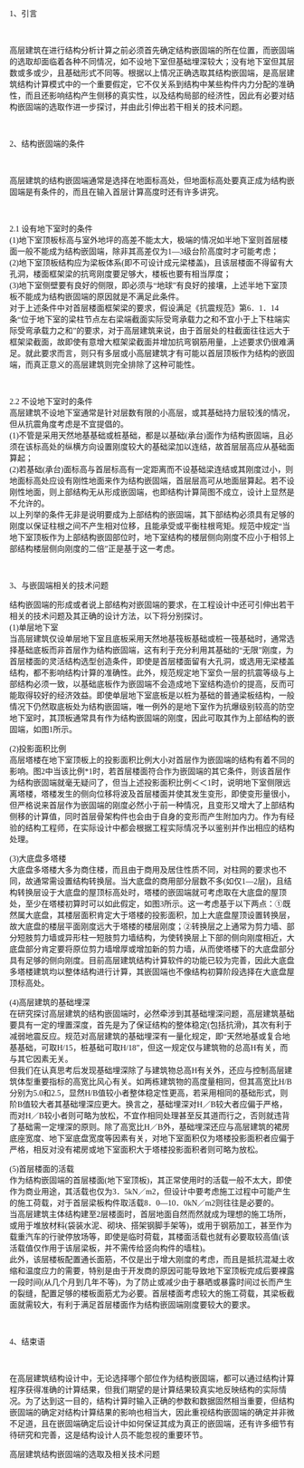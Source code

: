 <P><FONT face=Verdana>1、引言 </FONT></P>
<P><FONT face=Verdana></FONT>&nbsp;</P>
<P><FONT face=Verdana>高层建筑在进行结构分析计算之前必须首先确定结构嵌固端的所在位置，而嵌固端的选取却面临着各种不同情况，如不设地下室但基础埋深较大；没有地下室但其层数或多或少，且基础形式不同等。根据以上情况正确选取其结构嵌固端，是高层建筑结构计算模式中的一个重要假定，它不仅关系到结构中某些构件内力分配的准确性，而且还影响结构产生侧移的真实性，以及结构局部的经济性，因此有必要对结构嵌固端的选取作进一步探讨，并由此引伸出若干相关的技术问题。 </FONT></P>
<P><FONT face=Verdana></FONT>&nbsp;</P>
<P><FONT face=Verdana>2、结构嵌固端的条件 </FONT></P>
<P><FONT face=Verdana></FONT>&nbsp;</P>
<P><FONT face=Verdana>高层建筑的结构嵌固端通常是选择在地面标高处，但地面标高处要真正成为结构嵌固端是有条件的，而且在输入首层计算高度时还有许多讲究。 </FONT></P>
<P><FONT face=Verdana></FONT>&nbsp;</P>
<P><FONT face=Verdana>2.1 设有地下室时的条件 <BR>(1)地下室顶板标高与室外地坪的高差不能太大，极端的情况如半地下室则首层楼面一般不能成为结构嵌固端，除非其高差仅为1—3级台阶高度时才可能考虑； <BR>(2)地下室顶板结构应为梁板体系(即不可设计成元梁楼盖)，且该层楼面不得留有大孔洞，楼面框架梁的抗弯刚度要足够大，楼板也要有相当厚度； <BR>(3)地下室侧壁要有良好的侧限，即必须与“地球”有良好的接壤，上述半地下室顶板不能成为结构嵌固端的原因就是不满足此条件。 <BR>对于上述条件中对首层楼面框架梁的要求，假设满足《抗震规范》第6．1．14条“位于地下室的梁柱节点左右梁端截面实际受弯承载力之和不宜小于上下柱端实际受弯承载力之和”的要求，对于高层建筑来说，由于首层处的柱截面往往远大于框架梁截面，故即使有意增大框架梁截面并增加抗弯钢筋用量，上述要求仍很难满足。就此要求而言，则只有多层或小高层建筑才有可能以首层顶板作为结构的嵌固端，而真正意义的高层建筑则完全排除了这种可能性。 </FONT></P>
<P><FONT face=Verdana></FONT>&nbsp;</P>
<P><FONT face=Verdana>2.2 不设地下室时的条件 <BR>高层建筑不设地下室通常是针对层数有限的小高层，或其基础持力层较浅的情况，但从抗震角度考虑是不宜提倡的。 <BR>(1)不管是采用天然地基基础或桩基础，都是以基础(承台)面作为结构嵌固端，且必须在该标高处的纵横方向设置刚度较大的基础梁加以连结，故首层层高应从基础面算起； <BR>(2)若基础(承台)面标高与首层标高有一定距离而不设基础梁连结或其刚度过小，则地面标高处应设有刚性地面来作为结构嵌固端，首层层高可从地面层算起。若不设刚性地面，则上部结构无从形成嵌固端，也即结构计算简图不成立，设计上显然是不允许的。 <BR>以上列举的条件无非是说明要成为上部结构的嵌固端，其下部结构必须具有足够的刚度以保证柱根之间不产生相对位移，且能承受或平衡柱根弯矩。规范中规定“当地下室顶板作为上部结构嵌固部位时，地下室结构的楼层侧向刚度不应小于相邻上部结构楼层侧向刚度的二倍”正是基于这一考虑。 </FONT></P>
<P><FONT face=Verdana></FONT>&nbsp;</P>
<P><FONT face=Verdana>3、与嵌固端相关的技术问题 </FONT></P>
<P><FONT face=Verdana>结构嵌固端的形成或者说上部结构对嵌固端的要求，在工程设计中还可引伸出若干相关的技术问题及其正确的设计方法，以下将分别探讨。 <BR>(1)单层地下室 <BR>当高层建筑仅设单层地下室且底板采用天然地基筏板基础或桩一筏基础时，通常选择基础底板而非首层作为结构嵌固端，这有利于充分利用其基础的“无限”刚度，为首层楼面的灵活结构选型创造条件，即使是首层楼面留有大孔洞，或选用无梁楼盖结构，都不影响结构计算的准确性。此外，规范规定地下室负一层的抗震等级与上部结构必须一致，以基础底板作为嵌固端不会造成地下室结构造价的提高，反而可能取得较好的经济效益。即使单层地下室底板是以桩为基础的普通梁板结构，一般情况下仍然取底板处为结构嵌固端，唯一例外的是地下室作为抗爆级别较高的防空地下室时，其顶板通常具有作为结构嵌固端的刚度，因此可取其作为上部结构的嵌固端，如图1所示。 </FONT></P>
<P><FONT face=Verdana>(2)投影面积比例 <BR>高层塔楼在地下室顶板上的投影面积比例大小对首层作为嵌固端的结构有着不同的影响。图2中当该比例*1时，若首层楼面符合作为嵌固端的其它条件，则该首层作为结构嵌固端就毫无疑问了，但当上述投影面积比例＜＜1时，说明地下室侧限远离塔楼，塔楼发生的侧向位移将波及首层楼面并使其发生变形，即使变形量很小，但严格说来首层作为嵌固端的刚度必然小于前一种情况，且变形又增大了上部结构侧移的计算值，同时首层骨架构件也会由于自身的变形而产生附加内力。作为有经验的结构工程师，在实际设计中都会根据工程实际情况予以鉴别并作出相应的结构处理。 </FONT></P>
<P><FONT face=Verdana>(3)大底盘多塔楼 <BR>大底盘多塔楼大多为商住楼，而且由于商用及居住性质不同，对柱网的要求也不同，故通常需设置结构转换层。当大底盘的商用部分层数不多(如仅1—2层)，且结构转换层设于大底盘的屋顶标高处时，塔楼的嵌固端就可考虑取在大底盘的屋顶处，至少在塔楼初算时可以如此假定，如图3所示。这一考虑基于以下两点：①既然属大底盘，其楼层面积肯定大于塔楼的投影面积，加上大底盘屋顶设置转换层，故大底盘的楼层平面刚度远大于塔楼的楼层刚度；②转换层之上通常为剪力墙、部分短肢剪力墙或异形柱一短肢剪力墙结构，为使转换层上下部的侧向刚度相近，大底盘部分肯定要将原位剪力墙增厚或增加新的剪力墙，从而使塔楼下的大底盘部分具有足够的侧向刚度。目前高层建筑结构计算软件的功能已较为完善，因此大底盘多塔楼建筑均以整体结构进行计算，其嵌固端也不像结构初算阶段选择在大底盘屋顶标高处。 </FONT></P>
<P><FONT face=Verdana>(4)高层建筑的基础埋深 <BR>在研究探讨高层建筑的结构嵌固端时，必然牵涉到其基础埋深问题，高层建筑基础要具有一定的埋置深度，首先是为了保证结构的整体稳定(包括抗滑)，其次有利于减弱地震反应。规范对高层建筑的基础埋深有一量化规定，即“天然地基或复合地基基础，可取H/15，桩基础可取H/18”，但这一规定仅与建筑物的总高H有关，而与其它因素无关。 <BR>但我们在认真思考后发现基础埋深除了与建筑物总高H有关外，还应与控制高层建筑体型重要指标的高宽比风心有关。如两栋建筑物的高度量相同，但其高宽比H/B分别为5.0和2.5，显然H/B值较小者整体稳定性更高，若采用相同的基础形式，则阶B值较大者其基础埋深应更大。换言之，基础埋深对H／B较大者应偏于严格，而对H／B较小者则可略为放松，不宜作相同处理甚至反其道而行之，否则就违背了基础需一定埋深的原则。除了高宽比H／B外，基础埋深还应与高层建筑的裙房底座宽度、地下室底盘宽度等因素有关，对地下室面积仅为塔楼投影面积者应偏于严格，相反对没有裙房或地下室面积大于塔楼投影面积者则可略为放松。 </FONT></P>
<P><FONT face=Verdana>(5)首层楼面的活载 <BR>作为结构嵌固端的首层楼面(地下室顶板)，其正常使用时的活载一般不太大，即使作为商业用途，其活载也仅为3．5kN／m2，但设计中要考虑施工过程中可能产生的施工荷载，对于首层梁板构件取活载8．0—10．0kN／m2则往往是必要的。 <BR>当高层建筑主体结构建至2层楼面时，首层地面自然而然就成为理想的施工场所，或用于堆放材料(袋装水泥、砌块、搭架钢脚手架等)，或用于钢筋加工，甚至作为载重汽车的行驶停放场等，即使是临时荷载，其楼面活载也就有必要取较高值(该活载值仅作用于该层梁板，并不需传给竖向构件的墙柱)。 <BR>此外，该层楼板配置通长面筋，不仅是出于增大刚度的考虑，而且是抵抗混凝土收缩和温度应力的需要，特别是由于开发商的原因可能导致地下室顶板完成后要裸露一段时间(从几个月到几年不等)，为了防止或减少由于暴晒或暴露时间过长而产生的裂缝，配置足够的楼板面筋尤为必要。首层楼面考虑较大的施工荷载，其梁板截面就需较大，有利于满足首层楼面作为结构嵌固端刚度要较大的要求。 </FONT></P>
<P><FONT face=Verdana></FONT>&nbsp;</P>
<P><FONT face=Verdana>4、结束语 </FONT></P>
<P><FONT face=Verdana></FONT>&nbsp;</P>
<P><FONT face=Verdana>在高层建筑结构设计中，无论选择哪个部位作为结构嵌固端，都可以通过结构计算程序获得准确的计算结果，但我们期望的是计算结果较真实地反映结构的实际情况。为了达到这一目的，结构计算时输入正确的参数和数据固然相当重要，但结构嵌固端的确定对结构计算结果的影响也相当大，因此重视结构嵌固端的确定并非微不足道，且在嵌固端确定后设计中如何保证其成为真正的嵌固端，还有许多细节有待研究和完善，这是结构设计人员不能忽视的重要环节。 <BR></FONT></P>高层建筑结构嵌固端的选取及相关技术问题
